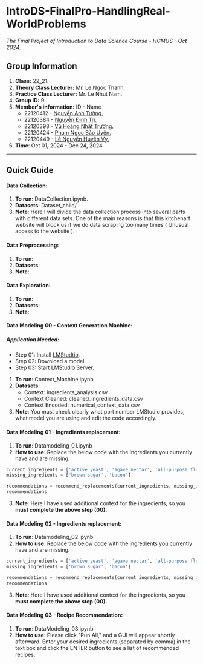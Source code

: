 # IntroDS-FinalPro-HandlingReal-WorldProblems
*The Final Project of Introduction to Data Science Course - HCMUS - Oct 2024.*
## Group Information
1. **Class:** 22_21.
2. **Theory Class Lecturer:** Mr. Le Ngoc Thanh.
3. **Practice Class Lecturer:** Mr. Le Nhut Nam.
4. **Group ID:** 9.
5. **Member's information:** ID - Name
    * 22120412 - [Nguyễn Anh Tường.](https://github.com/richardnguyen0715)
    * 22120384 - [Nguyễn Đình Trí.](https://github.com/dinhtri2305)
    * 22120398 - [Vũ Hoàng Nhật Trường.](https://github.com/Truong5724)
    * 22120424 - [Phạm Ngọc Bảo Uyên.](https://github.com/phamuyen171)
    * 22120449 - [Lê Nguyễn Huyền Vy.](https://github.com/lorchidee1005)
6. **Time**: Oct 01, 2024 - Dec 24, 2024.

---
## Quick Guide
#### Data Collection:
1. **To run**: DataCollection.ipynb.
2. **Datasets**: Dataset_child/
3. **Note**: Here I will divide the data collection process into several parts with different data sets. One of the main reasons is that this kitchenart website will block us if we do data scraping too many times ( Unusual access to the website ).
#### Data Preprocessing:
1. **To run**:
2. **Datasets**:
3. **Note**:
#### Data Exploration:
1. **To run**:
2. **Datasets**:
3. **Note**:
#### Data Modeling 00 - Context Generation Machine:
##### Application Needed:
   * Step 01: Install [LMStudtio](https://lmstudio.ai/).
   * Step 02: Download a model.
   * Step 03: Start LMStudio Server.
1. **To run**: Context_Machine.ipynb
2. **Datasets**: 
   * Context: ingredients_analysis.csv
   * Context Cleaned: cleaned_ingredients_data.csv
   * Context Encoded: numerical_context_data.csv
3. **Note**: You must check clearly what port number LMStudio provides, what model you are using and edit the code accordingly.

#### Data Modeling 01 - Ingredients replacement:
1. **To run**: Datamodeling_01.ipynb
2. **How to use**: Replace the below code with the ingredients you currently have and are missing.
```python
current_ingredients = ['active yeast', 'agave nectar', 'all-purpose flour']
missing_ingredients = ['brown sugar', 'bacon']

recommendations = recommend_replacements(current_ingredients, missing_ingredients)
recommendations
```
3. **Note**: Here I have used additional context for the ingredients, so you **must complete the above step (00).**

#### Data Modeling 02 - Ingredients replacement:
1. **To run**: Datamodeling_02.ipynb
2. **How to use**: Replace the below code with the ingredients you currently have and are missing.
```python
current_ingredients = ['active yeast', 'agave nectar', 'all-purpose flour']
missing_ingredients = ['brown sugar', 'bacon']

recommendations = recommend_replacements(current_ingredients, missing_ingredients)
recommendations
```
3. **Note**: Here I have used additional context for the ingredients, so you **must complete the above step (00).**

#### Data Modeling 03 - Recipe Recommendation:
1. **To run**: DataModeling_03.ipynb
2. **How to use**: Please click "Run All," and a GUI will appear shortly afterward. Enter your desired ingredients (separated by comma) in the text box and click the ENTER button to see a list of recommended recipes.


